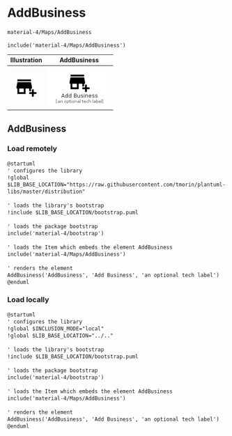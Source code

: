 # AddBusiness


```text
material-4/Maps/AddBusiness
```

```text
include('material-4/Maps/AddBusiness')
```



| Illustration | AddBusiness |
| :---: | :---: |
| ![illustration for Illustration](../../material-4/Maps/AddBusiness.png) | ![illustration for AddBusiness](../../material-4/Maps/AddBusiness.Local.png) |




## AddBusiness

### Load remotely
```plantuml
@startuml
' configures the library
!global $LIB_BASE_LOCATION="https://raw.githubusercontent.com/tmorin/plantuml-libs/master/distribution"

' loads the library's bootstrap
!include $LIB_BASE_LOCATION/bootstrap.puml

' loads the package bootstrap
include('material-4/bootstrap')

' loads the Item which embeds the element AddBusiness
include('material-4/Maps/AddBusiness')

' renders the element
AddBusiness('AddBusiness', 'Add Business', 'an optional tech label')
@enduml
```

### Load locally
```plantuml
@startuml
' configures the library
!global $INCLUSION_MODE="local"
!global $LIB_BASE_LOCATION="../.."

' loads the library's bootstrap
!include $LIB_BASE_LOCATION/bootstrap.puml

' loads the package bootstrap
include('material-4/bootstrap')

' loads the Item which embeds the element AddBusiness
include('material-4/Maps/AddBusiness')

' renders the element
AddBusiness('AddBusiness', 'Add Business', 'an optional tech label')
@enduml
```

